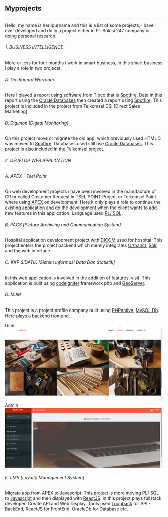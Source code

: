 ## Myprojects
---
Hello, my name is heriipurnama and this is a list of some projects, i have ever developed and do in a project either in PT.Solusi 247 company or doing personal research.

###### 1. BUSINESS INTELLIGENCE
More or less for four months i work in smart business, in this smart business i play a role in two projects:

###### A. Dashboard Warroom
Here I played a report using software from Tibco that is [Spotfire](https://spotfire.tibco.com/). Data in this report using the [Oracle Databases](https://www.oracle.com/index.html) then created a report using [Spotfire](https://spotfire.tibco.com/). This project is included in the project from Telkomsel DSI [Direct Sales Marketing].

###### B. Digimon [Digital Monitoring]
On this project move or migrate the old app, which previously used HTML 5 was moved to [Spotfire](https://spotfire.tibco.com/). Databases used still use [Oracle Databases](https://www.oracle.com/index.html). This project is also included in the Telkomsel project.

###### 2. DEVELOP WEB APPLICATION
###### A. APEX - Tsel Point
On web development projects i have been involved in the manufacture of CR or called Customer Request in TSEL POINT Project or Telkomsel Point where using [APEX](https://apex.oracle.com/en/) on development. Here it only plays a role to continue the existing application and do the development when the client wants to add new features in this application. Language used [PL/ SQL](http://www.oracle.com/technetwork/database/features/plsql/index.html).
###### B. PACS [Picture Archiving and Communication System]
Hospital application development project with [DICOM](https://www.dicomstandard.org/) used for hospital. This project enters the project backend which merely integrates [Orthanct](https://www.orthanc-server.com/), [Solr](http://lucene.apache.org/solr/) and the web interface.

###### C. KKP SIDATIK [Sistem Informasi Data Dan Statistik]
In this web application is involved in the addition of features, [visit](http://sidatik.kkp.go.id/).
This application is built using [codeigniter](https://www.codeigniter.com/) framework php and [GeoServer](http://geoserver.org/).
###### D. MJM
This project is a project profile company built using [PHPnative](http://php.net/), [MySQL Db](https://www.mysql.com/). Here plays a backend frontend.

User
![mjm](images/mjm.png)
Admin
![mjm](images/mjmAdmin.png)
###### E. LMS [Loyalty Management System]
Migrate app from [APEX](https://apex.oracle.com/en/) to [Javascript](https://www.javascript.com/). This project is more moving [PL/ SQL](http://www.oracle.com/technetwork/database/features/plsql/index.html) to [Javascript](https://www.javascript.com/) and then displayed with [ReactJS](https://reactjs.org/).
in this project plays fullstack developer, Create API and Web Display.
Tools used [Loopback](https://loopback.io/) for API - BackEnd, [ReactJS](https://reactjs.org/) for FrontEnd, [OracleDb](https://www.oracle.com/index.html) for Database etc.
